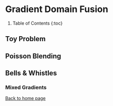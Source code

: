 <!-- Mathjax Support -->
<script type="text/javascript" async
  src="https://cdn.mathjax.org/mathjax/latest/MathJax.js?config=TeX-MML-AM_CHTML">
</script>

# Gradient Domain Fusion

1. Table of Contents
{:toc}

## Toy Problem

## Poisson Blending

## Bells & Whistles

### Mixed Gradients

[Back to home page](../index.md)
